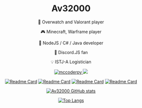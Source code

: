 <h1 align="center">Av32000</h1>

<div align="center">
  
🔫 Overwatch and Valorant player

🎮 Minecraft, Warframe player

💾 NodeJS / C# / Java developer

🔮 Discord.JS fan

💡 ISTJ-A Logistician

<a href="https://discord.com/users/593436735380127770"><img src="https://komarev.com/ghpvc/?username=Av32000&style=for-the-badge" alt=mccoderpy> <img src="https://dcbadge.vercel.app/api/shield/593436735380127770" /></a>

[![Readme Card](https://github-readme-stats-seven-blond-59.vercel.app/api/pin/?username=av32000&repo=Clyde-Gateway&theme=visual_studio&bg_color=60,323232,151515)](https://github.com/Av32000/Clyde-Gateway) [![Readme Card](https://github-readme-stats-seven-blond-59.vercel.app/api/pin/?username=av32000&repo=GarticCheat&theme=visual_studio&bg_color=60,323232,151515)](https://github.com/Av32000/GarticCheat)  [![Readme Card](https://github-readme-stats-seven-blond-59.vercel.app/api/pin/?username=av32000&repo=CodeLyoko-UHC&theme=visual_studio&bg_color=60,323232,151515)](https://github.com/Av32000/CodeLyoko-UHC) [![Readme Card](https://github-readme-stats-seven-blond-59.vercel.app/api/pin/?username=av32000&repo=Parthenis&theme=visual_studio&bg_color=60,323232,151515)](https://github.com/Av32000/Parthenis)

[![Av32000 GitHub stats](https://github-readme-stats-seven-blond-59.vercel.app/api?username=av32000&show_icons=true&theme=visual_studio&bg_color=60,323232,151515&count_private=true&include_all_commits=true)](https://github.com/anuraghazra/github-readme-stats)

[![Top Langs](https://github-readme-stats-seven-blond-59.vercel.app/api/top-langs/?username=av32000&langs_count=8&hide=asp.net,hlsl,csharp&theme=visual_studio&bg_color=60,323232,151515&count_private=true)](https://github.com/anuraghazra/github-readme-stats)

</div>
